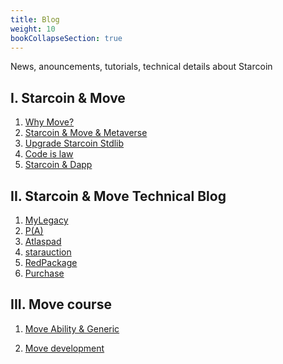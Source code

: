 ```yaml
---
title: Blog
weight: 10
bookCollapseSection: true
---
```


News, anouncements, tutorials, technical details about Starcoin 

<!--more-->

## I. Starcoin & Move

1. [Why Move?](https://starcoin.org/en/developer/blog/starcoin_move_resource)
2. [Starcoin & Move & Metaverse](https://starcoin.org/zh/developer/blog/starcoin_metaverse)
3. [Upgrade Starcoin Stdlib](https://starcoin.org/zh/developer/blog/starcoin_stdlib_upgrade)
4. [Code is law](https://starcoin.org/zh/developer/blog/starcoin_code_is_law)
5. [Starcoin & Dapp](https://starcoin.org/zh/developer/blog/starcoin_dapp)



## II. Starcoin & Move Technical Blog

1. [MyLegacy](https://starcoin.org/en/developer/blog/move%E9%BB%91%E5%AE%A2%E6%9D%BE_mylegacy%E6%BA%90%E7%A0%81%E5%88%86%E6%9E%90/)
2. [P(A)](https://starcoin.org/en/developer/blog/move%E9%BB%91%E5%AE%A2%E6%9D%BE_pa%E6%BA%90%E7%A0%81%E5%88%86%E6%9E%90/)
3. [Atlaspad](https://starcoin.org/en/developer/blog/move_ido_atlaspad/)
4. [starauction](https://starcoin.org/zh/developer/blog/move_starauction/)
5. [RedPackage](https://starcoin.org/zh/developer/blog/move_redpackage/)
6. [Purchase](https://starcoin.org/zh/developer/blog/move_purchase/)



## III. Move course

1. [Move Ability & Generic](https://starcoin.org/en/developer/blog/move_advanced_tutorial/)

2. [Move development](https://starcoin.org/en/developer/blog/move_development/)